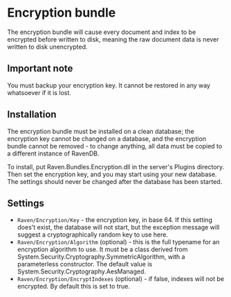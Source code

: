 # Encryption bundle

The encryption bundle will cause every document and index to be encrypted before written to disk, meaning the raw document data is never written to disk unencrypted.

## Important note

You must backup your encryption key. It cannot be restored in any way whatsoever if it is lost.

## Installation

The encryption bundle must be installed on a clean database; the encryption key cannot be changed on a database, and the encryption bundle cannot be removed - to change anything, all data must be copied to a different instance of RavenDB.

To install, put Raven.Bundles.Encryption.dll in the server's Plugins directory. Then set the encryption key, and you may start using your new database. The settings should never be changed after the database has been started.

## Settings

* `Raven/Encryption/Key` - the encryption key, in base 64. If this setting does't exist, the database will not start, but the exception message will suggest a cryptographically random key to use here.
* `Raven/Encryption/Algorithm` (optional) - this is the full typename for an encryption algorithm to use. It must be a class derived from System.Security.Cryptography.SymmetricAlgorithm, with a parameterless constructor. The default value is System.Security.Cryptography.AesManaged.
* `Raven/Encryption/EncryptIndexes` (optional) - if false, indexes will not be encrypted. By default this is set to true.
